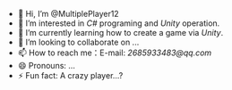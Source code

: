 - 👋 Hi, I’m @MultiplePlayer12
- 👀 I’m interested in _C#_ programing and _Unity_ operation.
- 🌱 I’m currently learning how to create a game via _Unity_.
- 💞️ I’m looking to collaborate on ...
- 📫 How to reach me：E-mail: _2685933483@qq.com_
- 😄 Pronouns: ...
- ⚡ Fun fact: A crazy player...?

<!---
MultiplePlayer12/MultiplePlayer12 is a ✨ special ✨ repository because its `README.md` (this file) appears on your GitHub profile.
You can click the Preview link to take a look at your changes.
--->
